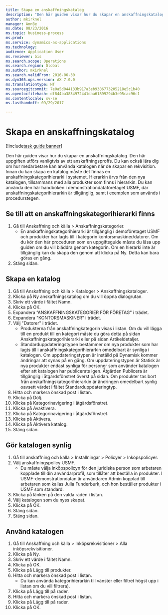 ```yaml
--- 
title: Skapa en anskaffningskatalog
description: "Den här guiden visar hur du skapar en anskaffningskatalog."
author: mkirknel
manager: AnnBe
ms.date: 08/23/2016
ms.topic: business-process
ms.prod: 
ms.service: dynamics-ax-applications
ms.technology: 
audience: Application User
ms.reviewer: bis
ms.search.scope: Operations
ms.search.region: Global
ms.author: mkirknel
ms.search.validFrom: 2016-06-30
ms.dyn365.ops.version: AX 7.0.0
ms.translationtype: HT
ms.sourcegitcommit: 7e0a5d044133b917a3eb9386773205218e5c1b40
ms.openlocfilehash: df844ba3834972441daa61899294b3e95cac96c1
ms.contentlocale: sv-se
ms.lasthandoff: 09/29/2017

---
```

# <a name="create-a-procurement-catalog"></a>Skapa en anskaffningskatalog

[!include[task guide banner](../../includes/task-guide-banner.md)]

Den här guiden visar hur du skapar en anskaffningskatalog. Den här uppgiften utförs vanligtvis av ett anskaffningsproffs. Du kan också lära dig om hur medarbetare kan använda katalogen när de skapar en rekvisition. Innan du kan skapa en katalog måste det finnas en anskaffningskategorihierarki i systemet. Hierarkin ärvs från den nya katalogen, tillsammans med alla produkter som finns i hierarkin. Du kan använda den här handboken i demonstrationdataföretaget USMF, där anskaffningskategorihierarkin är tillgänglig, samt i exemplen som används i procedurstegen.


## <a name="ensure-that-a-procurement-category-hierarchy-exists"></a>Se till att en anskaffningskategorihierarki finns
1. Gå till Anskaffning och källa > Anskaffningskategorier.
    * En anskaffningskategorihierarki är tillgänglig i demoföretaget USMF och produkter har lagts till i kategorin kontorsmaskiner/datorer. Om du kör den här proceduren som en uppgiftsguide måste du låsa upp guiden om du vill bläddra genom kategorin. Om en hierarki inte är tillgänglig kan du skapa den genom att klicka på Ny. Detta kan bara göras en gång.  
2. Stäng sidan.

## <a name="create-a-catalog"></a>Skapa en katalog
1. Gå till Anskaffning och källa > Kataloger > Anskaffningskataloger.
2. Klicka på Ny anskaffningskatalog om du vill öppna dialogrutan.
3. Skriv ett värde i fältet Namn.
4. Klicka på OK.
5. Expandera ”ANSKAFFNINGSKATEGORIER FÖR FÖRETAG" i trädet.
6. Expandera "KONTORSMASKINER" i trädet.
7. Välj "Datorer" i trädet.
    * Produkterna från anskaffningkategorin visas i listan. Om du vill lägga till en produkt till en kategori måste du göra detta på sidan Anskaffningskategorihierarki eller på sidan Artikeldetaljer.  
    * Standarduppdateringstypen bestämmer om nya produkter som har lagts till i anskaffningskategorihierarkin omedelbart är synliga i katalogen. Om uppdateringstypen är inställd på Dynamisk kommer ändringar att synas på en gång. Om uppdateringstypen är Statisk är nya produkter endast synliga för personer som använder katalogen efter att katalogen har publicerats igen. Åtgärden Publicera är tillgänglig i åtgärdsfönstret överst på sidan. Om produkter tas bort från anskaffningskategorihierarkin är ändringen omedelbart synlig oavsett värdet i fältet Standarduppdateringtyp.  
8. Hitta och markera önskad post i listan.
9. Klicka på Dölj.
10. Klicka på Kategorinavigering i åtgärdsfönstret.
11. Klicka på Avaktivera.
12. Klicka på Kategorinavigering i åtgärdsfönstret.
13. Klicka på Aktivera.
14. Klicka på Aktivera katalog.
15. Stäng sidan.

## <a name="make-the-catalog-visible"></a>Gör katalogen synlig
1. Gå till anskaffning och källa > Inställningar > Policyer > Inköpspolicyer.
2. Välj anskaffningspolicy USMF.
    * Du måste välja inköpspolicyn för den juridiska person som arbetaren kopplade till din användarprofil, som tillåter att beställa in produkter. I USMF-demonstrationdatan är användaren Admin kopplad till arbetaren som kallas Julia Funderburk, och hon beställer produkter i USMF som standard.  
3. Klicka på länken på den valda raden i listan.
4. Välj katalogen som du nyss skapat.
5. Klicka på OK.
6. Stäng sidan.
7. Stäng sidan.

## <a name="use-the-catalog"></a>Använd katalogen
1. Gå till Anskaffning och källa > Inköpsrekvisitioner > Alla inköpsrekvisitioner.
2. Klicka på Ny.
3. Skriv ett värde i fältet Namn.
4. Klicka på OK.
5. Klicka på Lägg till produkter.
6. Hitta och markera önskad post i listan.
    * Du kan använda kategorihierarkin till vänster eller filtret högst upp i listan om du vill filtrera).  
7. Klicka på Lägg till på rader.
8. Hitta och markera önskad post i listan.
9. Klicka på Lägg till på rader.
10. Klicka på OK.


